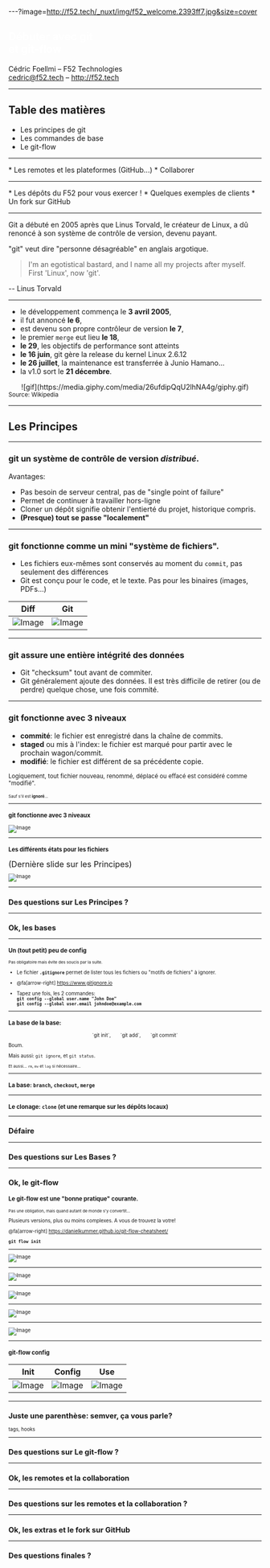 ---?image=http://f52.tech/_nuxt/img/f52_welcome.2393ff7.jpg&size=cover

<span class="menu-title" style="display: none;">Débuter avec Git et Git-flow</span>

## <span style="color: white;"> Débuter avec git<br/>et git-flow</span>

Cédric Foellmi – F52 Technologies<br/>cedric@f52.tech – http://f52.tech

---

## Table des matières

* Les principes de git
* Les commandes de base
* Le git-flow
<hr>
* Les <span class="code">remotes</span> et les plateformes (GitHub...)
* Collaborer
<hr>
* Les dépôts du F52 pour vous exercer !
* Quelques exemples de clients
* Un fork sur GitHub


---

<span class="menu-title" style="display: none">Historique 1</span>

Git a débuté en 2005 après que Linus Torvald, le créateur de Linux, a dû
renoncé à son système de contrôle de version, devenu payant.

"git" veut dire "personne désagréable" en anglais argotique.

> I'm an egotistical bastard, and I name all my projects after myself. First 'Linux', now 'git'.

-- Linus Torvald

---

<span class="menu-title" style="display: none">Historique 2</span>

* le développement commença le **3 avril 2005**,
* il fut annoncé **le 6**,
* est devenu son propre contrôleur de version **le 7**,
* le premier `merge` eut lieu **le 18**,
* **le 29**, les objectifs de performance sont atteints
* **le 16 juin**, git gère la release du kernel Linux 2.6.12
* **le 26 juillet**, la maintenance est transferrée à Junio Hamano...
* la v1.0 sort le **21 décembre**.

<center>![gif](https://media.giphy.com/media/26ufdipQqU2lhNA4g/giphy.gif)</center>
<small>Source: Wikipedia</small>

---

## Les Principes

---

<span class="menu-title" style="display: none">Les principes I</span>

### git un système de contrôle de version *distribué*.

Avantages:

* Pas besoin de serveur central, pas de "single point of failure"
* Permet de continuer à travailler hors-ligne
* Cloner un dépôt signifie obtenir l'entierté du projet, historique compris.
* **(Presque) tout se passe "localement"**

---

<span class="menu-title" style="display: none">Les principes II</span>

### git fonctionne comme un mini "système de fichiers".

* Les fichiers eux-mêmes sont conservés au moment du `commit`, pas seulement des différences
* Git est conçu pour le code, et le texte. Pas pour les binaires (images, PDFs...)

Diff | Git
--- | ---
![Image](https://git-scm.com/book/en/v2/images/deltas.png) | ![Image](https://git-scm.com/book/en/v2/images/snapshots.png)


---

<span class="menu-title" style="display: none">Les principes III</span>

### git assure une entière intégrité des données

* Git "checksum" tout avant de commiter.
* Git généralement ajoute des données. Il est très difficile de retirer (ou de perdre) quelque chose, une fois commité.

---

<span class="menu-title" style="display: none">Les principes IV</span>

### git fonctionne avec 3 niveaux

* **commité**: le fichier est enregistré dans la chaîne de commits.
* **staged** ou mis à l'index: le fichier est marqué pour partir avec le prochain wagon/commit.
* **modifié**: le fichier est différent de sa précédente copie.

<small>Logiquement, tout fichier nouveau, renommé, déplacé ou effacé est considéré comme "modifié".<small>

<small>Sauf s'il est **ignoré**...</small>

---
<span class="menu-title" style="display: none">Les principes IV (image)</span>

### git fonctionne avec 3 niveaux

![Image](https://git-scm.com/book/en/v2/images/areas.png)


---

<span class="menu-title" style="display: none">Les principes V</span>

### Les différents états pour les fichiers

<span style="font-size: medium; opacity=0.6;">(Dernière slide sur les Principes)</span>

![Image](https://git-scm.com/book/en/v2/images/lifecycle.png)

---

## Des questions sur Les Principes ?

---

## Ok, les bases

---

<span class="menu-title" style="display: none">Un (tout petit) peu de config</span>

### Un (tout petit) peu de config

<small>Pas obligatoire mais évite des soucis par la suite.</small>

* Le fichier **`.gitignore`** permet de lister tous les fichiers ou "motifs de fichiers" à ignorer.
* @fa[arrow-right] https://www.gitignore.io

* Tapez une fois, les 2 commandes:<br/>
**`git config --global user.name "John Doe"`**<br/>
**`git config --global user.email johndoe@example.com`**


---

<span class="menu-title" style="display: none">Les commandes vraiment de base</span>

### La base de la base:

<center>`git init`, &nbsp; &nbsp; &nbsp; `git add`, &nbsp; &nbsp; &nbsp;  `git commit`</center>

Boum.

Mais aussi: `git ignore`, et `git status`.

<small>Et aussi... `rm`, `mv` et `log` si nécessaire...</small>

---

<span class="menu-title" style="display: none">Les commandes de base +</span>

### La base: `branch`, `checkout`, `merge`


---

<span class="menu-title" style="display: none">clone</span>

### Le clonage: `clone` (et une remarque sur les dépôts locaux)

---

<span class="menu-title" style="display: none">Défaire</span>

## Défaire

---

## Des questions sur Les Bases ?

---

## Ok, le git-flow

<span class="menu-title" style="display: none">git-flow</span>

### Le git-flow est une "bonne pratique" courante.

<small>Pas une obligation, mais quand autant de monde s'y convertit...</small>

Plusieurs versions, plus ou moins complexes. A vous de trouvez la votre!

@fa[arrow-right] https://danielkummer.github.io/git-flow-cheatsheet/

**`git flow init`**

---

<span class="menu-title" style="display: none">git-flow - 1</span>

![Image](./assets/img/git-flow.001.png)

---

<span class="menu-title" style="display: none">git-flow - 2</span>

![Image](./assets/img/git-flow.002.png)

---

<span class="menu-title" style="display: none">git-flow - 3</span>

![Image](./assets/img/git-flow.003.png)

---

<span class="menu-title" style="display: none">git-flow - 4</span>

![Image](./assets/img/git-flow.004.png)

---

<span class="menu-title" style="display: none">git-flow - 5</span>

![Image](./assets/img/git-flow.005.png)

---

<span class="menu-title" style="display: none">git-flow - config</span>

### git-flow config

Init | Config | Use
--|--|--
![Image](./assets/img/git-flow-config-1.png)|![Image](./assets/img/git-flow-config-2.png)|![Image](./assets/img/git-flow-config-3.png)

---

## Juste une parenthèse: semver, ça vous parle?

tags, hooks

---

## Des questions sur Le git-flow ?

---

## Ok, les remotes et la collaboration

---

## Des questions sur les remotes et la collaboration ?

---

## Ok, les extras et le fork sur GitHub

---

## Des questions finales ?
